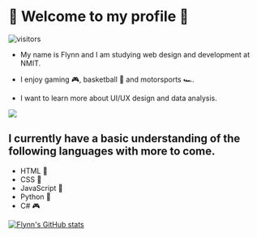 # 🗿 Welcome to my profile 🗿

![visitors](https://visitor-badge.glitch.me/badge?page_id=page.id)

- My name is Flynn and I am studying web design and development at NMIT.

- I enjoy gaming 🎮, basketball 🏀 and motorsports 🏎️.

- I want to learn more about UI/UX design and data analysis.

<img src="https://media.giphy.com/media/poqnyDbavYXgA/giphy.gif" width="max" height="max" />

## I currently have a basic understanding of the following languages with more to come. 

- HTML 📄
- CSS 🎨
- JavaScript 🏫
- Python 🐍
- C# 🎮

[![Flynn's GitHub stats](https://github-readme-stats.vercel.app/api?username=fstevens30&show_icons=true&theme=midnight-purple&count_private=true&include_all_commits=true)](https://github.com/fstevens30/github-readme-stats)


